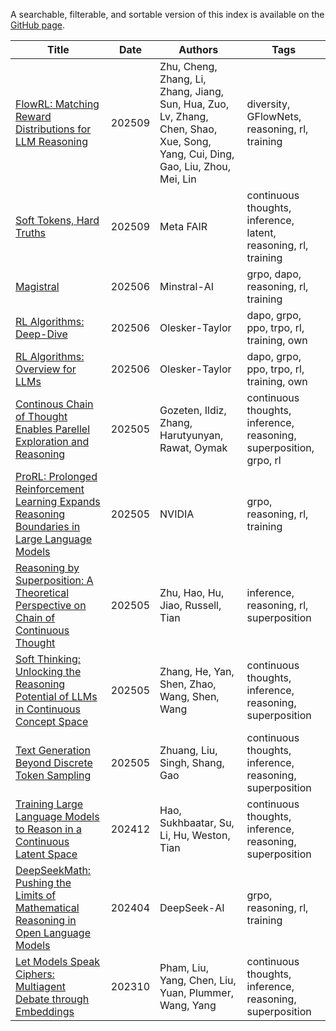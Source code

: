 A searchable, filterable, and sortable version of this index is available on the [GitHub page](https://samot-gc.github.io/musings/index.html).



| Title | Date | Authors | Tags |
|-------|------|---------|------|
| [FlowRL: Matching Reward Distributions for LLM Reasoning](https://github.com/samot-gc/musings/blob/main/papers/FlowRL.md) | 202509 | Zhu, Cheng, Zhang, Li, Zhang, Jiang, Sun, Hua, Zuo, Lv, Zhang, Chen, Shao, Xue, Song, Yang, Cui, Ding, Gao, Liu, Zhou, Mei, Lin | diversity, GFlowNets, reasoning, rl, training |
| [Soft Tokens, Hard Truths](https://github.com/samot-gc/musings/blob/main/papers/Soft%20Tokens%2C%20Hard%20Truths.md) | 202509 | Meta FAIR | continuous thoughts, inference, latent, reasoning, rl, training |
| [Magistral](https://github.com/samot-gc/musings/blob/main/papers/Magistral.md) | 202506 | Minstral-AI | grpo, dapo, reasoning, rl, training |
| [RL Algorithms: Deep-Dive](https://github.com/samot-gc/musings/blob/main/papers/RL%20Algorithms-%20Deep-Dive.md) | 202506 | Olesker-Taylor | dapo, grpo, ppo, trpo, rl, training, own |
| [RL Algorithms: Overview for LLMs](https://github.com/samot-gc/musings/blob/main/papers/RL%20Algorithms-%20Overview.md) | 202506 | Olesker-Taylor | dapo, grpo, ppo, trpo, rl, training, own |
| [Continous Chain of Thought Enables Parellel Exploration and Reasoning](https://github.com/samot-gc/musings/blob/main/papers/CoT2.md) | 202505 | Gozeten, Ildiz, Zhang, Harutyunyan, Rawat, Oymak | continuous thoughts, inference, reasoning, superposition, grpo, rl |
| [ProRL: Prolonged Reinforcement Learning Expands Reasoning Boundaries in Large Language Models](https://github.com/samot-gc/musings/blob/main/papers/ProRL.md) | 202505 | NVIDIA | grpo, reasoning, rl, training |
| [Reasoning by Superposition: A Theoretical Perspective on Chain of Continuous Thought](https://github.com/samot-gc/musings/blob/main/papers/Reasoning%20by%20Superposition.md) | 202505 | Zhu, Hao, Hu, Jiao, Russell, Tian | inference, reasoning, rl, superposition |
| [Soft Thinking: Unlocking the Reasoning Potential of LLMs in Continuous Concept Space](https://github.com/samot-gc/musings/blob/main/papers/Soft%20Thinking.md) | 202505 | Zhang, He, Yan, Shen, Zhao, Wang, Shen, Wang | continuous thoughts, inference, reasoning, superposition |
| [Text Generation Beyond Discrete Token Sampling](https://github.com/samot-gc/musings/blob/main/papers/Mixture%20of%20Inputs.md) | 202505 | Zhuang, Liu, Singh, Shang, Gao | continuous thoughts, inference, reasoning, superposition |
| [Training Large Language Models to Reason in a Continuous Latent Space](https://github.com/samot-gc/musings/blob/main/papers/COCONUT.md) | 202412 | Hao, Sukhbaatar, Su, Li, Hu, Weston, Tian | continuous thoughts, inference, reasoning, superposition |
| [DeepSeekMath: Pushing the Limits of Mathematical Reasoning in Open Language Models](https://github.com/samot-gc/musings/blob/main/papers/DeepSeekMath%20GRPO.md) | 202404 | DeepSeek-AI | grpo, reasoning, rl, training |
| [Let Models Speak Ciphers: Multiagent Debate through Embeddings](https://github.com/samot-gc/musings/blob/main/papers/CIPHER.md) | 202310 | Pham, Liu, Yang, Chen, Liu, Yuan, Plummer, Wang, Yang | continuous thoughts, inference, reasoning, superposition |